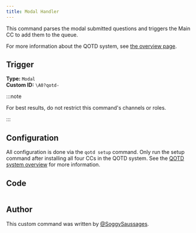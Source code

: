 ```yaml
---
title: Modal Handler
---
```


This command parses the modal submitted questions and triggers the Main CC to add them to the queue.

For more information about the QOTD system, see [the overview page](overview).

## Trigger

**Type:** `Modal`<br />
**Custom ID:** `\A0?qotd-`

:::note

For best results, do not restrict this command's channels or roles.

:::

## Configuration

All configuration is done via the `qotd setup` command. Only run the setup command after installing all four CCs in the QOTD
system. See the [QOTD system overview](overview/#configuration) for more information.

## Code

```gotmpl file=../../../../../src/fun/qotd/advanced/modal_handler.go.tmpl

```

## Author

This custom command was written by [@SoggySaussages](https://github.com/SoggySaussages).
